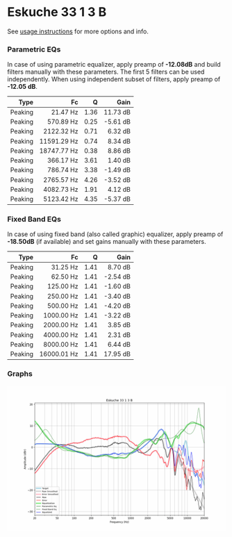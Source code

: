 # Eskuche 33 1 3 B
See [usage instructions](https://github.com/jaakkopasanen/AutoEq#usage) for more options and info.

### Parametric EQs
In case of using parametric equalizer, apply preamp of **-12.08dB** and build filters manually
with these parameters. The first 5 filters can be used independently.
When using independent subset of filters, apply preamp of **-12.05 dB**.

| Type    | Fc          |    Q | Gain     |
|--------:|------------:|-----:|---------:|
| Peaking | 21.47 Hz    | 1.36 | 11.73 dB |
| Peaking | 570.89 Hz   | 0.25 | -5.61 dB |
| Peaking | 2122.32 Hz  | 0.71 | 6.32 dB  |
| Peaking | 11591.29 Hz | 0.74 | 8.34 dB  |
| Peaking | 18747.77 Hz | 0.38 | 8.86 dB  |
| Peaking | 366.17 Hz   | 3.61 | 1.40 dB  |
| Peaking | 786.74 Hz   | 3.38 | -1.49 dB |
| Peaking | 2765.57 Hz  | 4.26 | -3.52 dB |
| Peaking | 4082.73 Hz  | 1.91 | 4.12 dB  |
| Peaking | 5123.42 Hz  | 4.35 | -5.37 dB |

### Fixed Band EQs
In case of using fixed band (also called graphic) equalizer, apply preamp of **-18.50dB**
(if available) and set gains manually with these parameters.

| Type    | Fc          |    Q | Gain     |
|--------:|------------:|-----:|---------:|
| Peaking | 31.25 Hz    | 1.41 | 8.70 dB  |
| Peaking | 62.50 Hz    | 1.41 | -2.54 dB |
| Peaking | 125.00 Hz   | 1.41 | -1.60 dB |
| Peaking | 250.00 Hz   | 1.41 | -3.40 dB |
| Peaking | 500.00 Hz   | 1.41 | -4.20 dB |
| Peaking | 1000.00 Hz  | 1.41 | -3.22 dB |
| Peaking | 2000.00 Hz  | 1.41 | 3.85 dB  |
| Peaking | 4000.00 Hz  | 1.41 | 2.31 dB  |
| Peaking | 8000.00 Hz  | 1.41 | 6.44 dB  |
| Peaking | 16000.01 Hz | 1.41 | 17.95 dB |

### Graphs
![](./Eskuche%2033%201%203%20B.png)